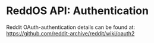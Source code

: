 #  ReddOS API: Authentication
Reddit OAuth-authentication details can be found at: https://github.com/reddit-archive/reddit/wiki/oauth2
